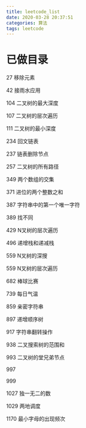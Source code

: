 ```yaml
---
title: leetcode_list
date: 2020-03-28 20:37:51
categories: 算法
tags: leetcode
---
```

# 已做目录
27 移除元素

42 接雨水应用

104 二叉树的最大深度

107 二叉树的层次遍历

111 二叉树的最小深度

234 回文链表

237 链表删除节点

257 二叉树的所有路径

349 两个数组的交集

371 进位的两个整数之和

387 字符串中的第一个唯一字符

389 找不同

429 N叉树的层次遍历

496 递增栈和递减栈

559 N叉树的深搜

559 N叉树的层次遍历

682 棒球比赛

739 每日气温

859 亲密字符串

897 递增顺序树

917 字符串翻转操作

938 二叉搜索树的范围和

993 二叉树的堂兄弟节点

997

999

1027 独一无二的数

1029 两地调度

1170 最小字母的出现频次

